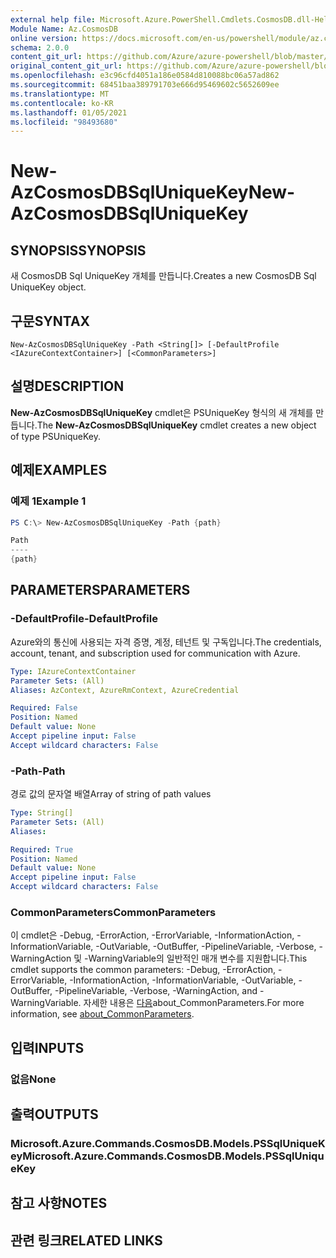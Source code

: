```yaml
---
external help file: Microsoft.Azure.PowerShell.Cmdlets.CosmosDB.dll-Help.xml
Module Name: Az.CosmosDB
online version: https://docs.microsoft.com/en-us/powershell/module/az.cosmosdb/new-azcosmosdbsqluniquekey
schema: 2.0.0
content_git_url: https://github.com/Azure/azure-powershell/blob/master/src/CosmosDB/CosmosDB/help/New-AzCosmosDBSqlUniqueKey.md
original_content_git_url: https://github.com/Azure/azure-powershell/blob/master/src/CosmosDB/CosmosDB/help/New-AzCosmosDBSqlUniqueKey.md
ms.openlocfilehash: e3c96cfd4051a186e0584d810088bc06a57ad862
ms.sourcegitcommit: 68451baa389791703e666d95469602c5652609ee
ms.translationtype: MT
ms.contentlocale: ko-KR
ms.lasthandoff: 01/05/2021
ms.locfileid: "98493680"
---
```

# <span data-ttu-id="845fd-101">New-AzCosmosDBSqlUniqueKey</span><span class="sxs-lookup"><span data-stu-id="845fd-101">New-AzCosmosDBSqlUniqueKey</span></span>

## <span data-ttu-id="845fd-102">SYNOPSIS</span><span class="sxs-lookup"><span data-stu-id="845fd-102">SYNOPSIS</span></span>
<span data-ttu-id="845fd-103">새 CosmosDB Sql UniqueKey 개체를 만듭니다.</span><span class="sxs-lookup"><span data-stu-id="845fd-103">Creates a new CosmosDB Sql UniqueKey object.</span></span>

## <span data-ttu-id="845fd-104">구문</span><span class="sxs-lookup"><span data-stu-id="845fd-104">SYNTAX</span></span>

```
New-AzCosmosDBSqlUniqueKey -Path <String[]> [-DefaultProfile <IAzureContextContainer>] [<CommonParameters>]
```

## <span data-ttu-id="845fd-105">설명</span><span class="sxs-lookup"><span data-stu-id="845fd-105">DESCRIPTION</span></span>
<span data-ttu-id="845fd-106">**New-AzCosmosDBSqlUniqueKey** cmdlet은 PSUniqueKey 형식의 새 개체를 만듭니다.</span><span class="sxs-lookup"><span data-stu-id="845fd-106">The **New-AzCosmosDBSqlUniqueKey** cmdlet creates a new object of type PSUniqueKey.</span></span>

## <span data-ttu-id="845fd-107">예제</span><span class="sxs-lookup"><span data-stu-id="845fd-107">EXAMPLES</span></span>

### <span data-ttu-id="845fd-108">예제 1</span><span class="sxs-lookup"><span data-stu-id="845fd-108">Example 1</span></span>
```powershell
PS C:\> New-AzCosmosDBSqlUniqueKey -Path {path}

Path
----
{path}
```

## <span data-ttu-id="845fd-109">PARAMETERS</span><span class="sxs-lookup"><span data-stu-id="845fd-109">PARAMETERS</span></span>

### <span data-ttu-id="845fd-110">-DefaultProfile</span><span class="sxs-lookup"><span data-stu-id="845fd-110">-DefaultProfile</span></span>
<span data-ttu-id="845fd-111">Azure와의 통신에 사용되는 자격 증명, 계정, 테넌트 및 구독입니다.</span><span class="sxs-lookup"><span data-stu-id="845fd-111">The credentials, account, tenant, and subscription used for communication with Azure.</span></span>

```yaml
Type: IAzureContextContainer
Parameter Sets: (All)
Aliases: AzContext, AzureRmContext, AzureCredential

Required: False
Position: Named
Default value: None
Accept pipeline input: False
Accept wildcard characters: False
```

### <span data-ttu-id="845fd-112">-Path</span><span class="sxs-lookup"><span data-stu-id="845fd-112">-Path</span></span>
<span data-ttu-id="845fd-113">경로 값의 문자열 배열</span><span class="sxs-lookup"><span data-stu-id="845fd-113">Array of string of path values</span></span>

```yaml
Type: String[]
Parameter Sets: (All)
Aliases:

Required: True
Position: Named
Default value: None
Accept pipeline input: False
Accept wildcard characters: False
```

### <span data-ttu-id="845fd-114">CommonParameters</span><span class="sxs-lookup"><span data-stu-id="845fd-114">CommonParameters</span></span>
<span data-ttu-id="845fd-115">이 cmdlet은 -Debug, -ErrorAction, -ErrorVariable, -InformationAction, -InformationVariable, -OutVariable, -OutBuffer, -PipelineVariable, -Verbose, -WarningAction 및 -WarningVariable의 일반적인 매개 변수를 지원합니다.</span><span class="sxs-lookup"><span data-stu-id="845fd-115">This cmdlet supports the common parameters: -Debug, -ErrorAction, -ErrorVariable, -InformationAction, -InformationVariable, -OutVariable, -OutBuffer, -PipelineVariable, -Verbose, -WarningAction, and -WarningVariable.</span></span> <span data-ttu-id="845fd-116">자세한 내용은 [다음](http://go.microsoft.com/fwlink/?LinkID=113216)about_CommonParameters.</span><span class="sxs-lookup"><span data-stu-id="845fd-116">For more information, see [about_CommonParameters](http://go.microsoft.com/fwlink/?LinkID=113216).</span></span>

## <span data-ttu-id="845fd-117">입력</span><span class="sxs-lookup"><span data-stu-id="845fd-117">INPUTS</span></span>

### <span data-ttu-id="845fd-118">없음</span><span class="sxs-lookup"><span data-stu-id="845fd-118">None</span></span>

## <span data-ttu-id="845fd-119">출력</span><span class="sxs-lookup"><span data-stu-id="845fd-119">OUTPUTS</span></span>

### <span data-ttu-id="845fd-120">Microsoft.Azure.Commands.CosmosDB.Models.PSSqlUniqueKey</span><span class="sxs-lookup"><span data-stu-id="845fd-120">Microsoft.Azure.Commands.CosmosDB.Models.PSSqlUniqueKey</span></span>

## <span data-ttu-id="845fd-121">참고 사항</span><span class="sxs-lookup"><span data-stu-id="845fd-121">NOTES</span></span>

## <span data-ttu-id="845fd-122">관련 링크</span><span class="sxs-lookup"><span data-stu-id="845fd-122">RELATED LINKS</span></span>
